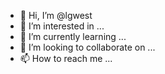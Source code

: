 - 👋 Hi, I’m @lgwest
- 👀 I’m interested in ...
- 🌱 I’m currently learning ...
- 💞️ I’m looking to collaborate on ...
- 📫 How to reach me ...

<!---
lgwest/lgwest is a ✨ special ✨ repository because its `README.md` (this file) appears on your GitHub profile.
You can click the Preview link to take a look at your changes.
--->
